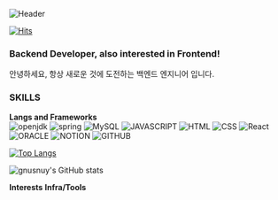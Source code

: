 <!--
**Gnusnuy/Gnusnuy** is a ✨ _special_ ✨ repository because its `README.md` (this file) appears on your GitHub profile.

Here are some ideas to get you started:

- 🔭 I’m currently working on ...
- 🌱 I’m currently learning ...
- 👯 I’m looking to collaborate on ...
- 🤔 I’m looking for help with ...
- 💬 Ask me about ...
- 📫 How to reach me: ...
- 😄 Pronouns: ...
- ⚡ Fun fact: ...
-->
![Header](https://capsule-render.vercel.app/api?type=soft&height=300&color=gradient&text=Hello,%20Yun%20Sung)

[![Hits](https://hits.seeyoufarm.com/api/count/incr/badge.svg?url=https%3A%2F%2Fgithub.com%2FGnusnuy&count_bg=%232059E1&title_bg=%234BC1F5&icon=github.svg&icon_color=%23E7E7E7&title=hits&edge_flat=false)](https://hits.seeyoufarm.com)

### Backend Developer, also interested in Frontend!
안녕하세요, 항상 새로운 것에 도전하는 백엔드 엔지니어 입니다.

### SKILLS
**Langs and Frameworks**  
![openjdk](https://img.shields.io/badge/java-000000?style=for-the-badge&logo=openjdk) ![spring](https://img.shields.io/badge/SPRING-%236DB33F?style=for-the-badge&logo=spring&logoColor=%23FFFFFF) ![MySQL](https://img.shields.io/badge/mysql-%234479A1?style=for-the-badge&logo=mysql&logoColor=%23FFFFFF
) ![JAVASCRIPT](https://img.shields.io/badge/javascript-%23F7DF1E?style=for-the-badge&logo=javascript&logoColor=%23FFFFFF
) ![HTML](https://img.shields.io/badge/html-%23E34F26?style=for-the-badge&logo=html5&logoColor=%23FFFFFF
) ![CSS](https://img.shields.io/badge/css-%231572B6?style=for-the-badge&logo=css3&logoColor=%23FFFFFF) ![React](https://img.shields.io/badge/react-%2361DAFB?style=for-the-badge&logo=react&logoColor=%23FFFFFF) ![ORACLE](https://img.shields.io/badge/oracle-%23F80000?style=for-the-badge&logo=oracle&logoColor=%23FFFFFF
) ![NOTION](https://img.shields.io/badge/notion-%23000000?style=for-the-badge&logo=notion&logoColor=%23FFFFFF
) ![GITHUB](https://img.shields.io/badge/github-%23181717?style=for-the-badge&logo=github&logoColor=%23FFFFFF
) ![]() ![]() ![]() ![]() ![]() ![]() ![]() ![]()



[![Top Langs](https://github-readme-stats.vercel.app/api/top-langs/?username=gnusnuy&layout=pie)](https://github.com/anuraghazra/github-readme-stats)  

![gnusnuy's GitHub stats](https://github-readme-stats.vercel.app/api?username=gnusnuy&show_icons=true&theme=tokyonight)  

**Interests**
**Infra/Tools**


